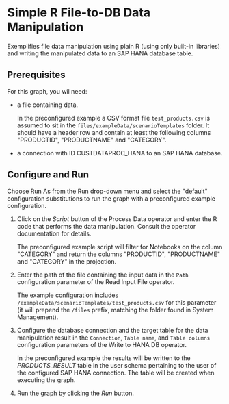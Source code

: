 <!-- loio37af8cb1c42e476fa5bf7176652f214f -->

# Simple R File-to-DB Data Manipulation

Exemplifies file data manipulation using plain R \(using only built-in libraries\) and writing the manipulated data to an SAP HANA database table.



<a name="loio37af8cb1c42e476fa5bf7176652f214f__section_zmq_1vc_1kb"/>

## Prerequisites

For this graph, you wil need:

-   a file containing data.

    In the preconfigured example a CSV format file `test_products.csv` is assumed to sit in the `files/exampleData/scenarioTemplates` folder. It should have a header row and contain at least the following columns "PRODUCTID", "PRODUCTNAME" and "CATEGORY".

-   a connection with ID CUSTDATAPROC\_HANA to an SAP HANA database.




<a name="loio37af8cb1c42e476fa5bf7176652f214f__section_og5_sb2_1kb"/>

## Configure and Run

Choose Run As from the Run drop-down menu and select the "default" configuration substitutions to run the graph with a preconfigured example configuration.

1.  Click on the *Script* button of the Process Data operator and enter the R code that performs the data manipulation. Consult the operator documentation for details.

    The preconfigured example script will filter for Notebooks on the column "CATEGORY" and return the columns "PRODUCTID", "PRODUCTNAME" and "CATEGORY" in the projection.

2.  Enter the path of the file containing the input data in the `Path` configuration parameter of the Read Input File operator.

    The example configuration includes `/exampleData/scenarioTemplates/test_products.csv` for this parameter \(it will prepend the `/files` prefix, matching the folder found in System Management\).

3.  Configure the database connection and the target table for the data manipulation result in the `Connection`, `Table name`, and `Table columns` configuration parameters of the Write to HANA DB operator.

    In the preconfigured example the results will be written to the *PRODUCTS\_RESULT* table in the user schema pertaining to the user of the configured SAP HANA connection. The table will be created when executing the graph.

4.  Run the graph by clicking the *Run* button.


